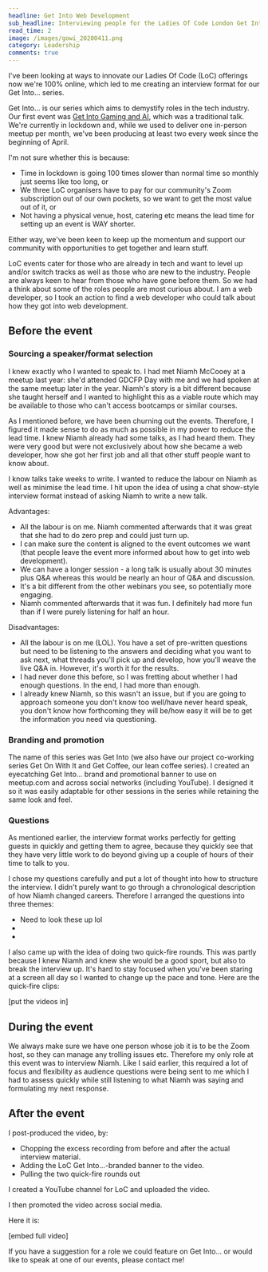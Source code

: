```yaml
---
headline: Get Into Web Development
sub_headline: Interviewing people for the Ladies Of Code London Get Into... Series
read_time: 2
image: /images/gowi_20200411.png
category: Leadership
comments: true
---
```


I've been looking at ways to innovate our Ladies Of Code (LoC) offerings now we're 100% online, which led to me creating an interview format for our Get Into... series.

Get Into... is our series which aims to demystify roles in the tech industry.  Our first event was [Get Into Gaming and AI](https://www.meetup.com/Ladies-of-Code-UK/events/269878055/), which was a traditional talk.  We're currently in lockdown and, while we used to deliver one in-person meetup per month, we've been producing at least two every week since the beginning of April.

I'm not sure whether this is because:

* Time in lockdown is going 100 times slower than normal time so monthly just seems like too long, or
* We three LoC organisers have to pay for our community's Zoom subscription out of our own pockets, so we want to get the most value out of it, or
* Not having a physical venue, host, catering etc means the lead time for setting up an event is WAY shorter.

Either way, we've been keen to keep up the momentum and support our community with opportunities to get together and learn stuff.

LoC events cater for those who are already in tech and want to level up and/or switch tracks as well as those who are new to the industry.  People are always keen to hear from those who have gone before them.  So we had a think about some of the roles people are most curious about.  I am a web developer, so I took an action to find a web developer who could talk about how they got into web development.

## Before the event

### Sourcing a speaker/format selection

I knew exactly who I wanted to speak to.  I had met Niamh McCooey at a meetup last year: she'd attended GDCFP Day with me and we had spoken at the same meetup later in the year.  Niamh's story is a bit different because she taught herself and I wanted to highlight this as a viable route which may be available to those who can't access bootcamps or similar courses.

As I mentioned before, we have been churning out the events.  Therefore, I figured it made sense to do as much as possible in my power to reduce the lead time.  I knew Niamh already had some talks, as I had heard them.  They were very good but were not exclusively about how she became a web developer, how she got her first job and all that other stuff people want to know about.

I know talks take weeks to write.  I wanted to reduce the labour on Niamh as well as minimise the lead time.  I hit upon the idea of using a chat show-style interview format instead of asking Niamh to write a new talk.

Advantages:

* All the labour is on me.  Niamh commented afterwards that it was great that she had to do zero prep and could just turn up.
* I can make sure the content is aligned to the event outcomes we want (that people leave the event more informed about how to get into web development).
* We can have a longer session - a long talk is usually about 30 minutes plus Q&A whereas this would be nearly an hour of Q&A and discussion.
* It's a bit different from the other webinars you see, so potentially more engaging.
* Niamh commented afterwards that it was fun.  I definitely had more fun than if I were purely listening for half an hour.

Disadvantages:

* All the labour is on me (LOL).  You have a set of pre-written questions but need to be listening to the answers and deciding what you want to ask next, what threads you'll pick up and develop, how you'll weave the live Q&A in.  However, it's worth it for the results.
* I had never done this before, so I was fretting about whether I had enough questions.  In the end, I had more than enough.
* I already knew Niamh, so this wasn't an issue, but if you are going to approach someone you don't know too well/have never heard speak, you don't know how forthcoming they will be/how easy it will be to get the information you need via questioning.

### Branding and promotion

The name of this series was Get Into (we also have our project co-working series Get On With It and Get Coffee, our lean coffee series).  I created an eyecatching Get Into... brand and promotional banner to use on meetup.com and across social networks (including YouTube).  I designed it so it was easily adaptable for other sessions in the series while retaining the same look and feel.

### Questions

As mentioned earlier, the interview format works perfectly for getting guests in quickly and getting them to agree, because they quickly see that they have very little work to do beyond giving up a couple of hours of their time to talk to you.

I chose my questions carefully and put a lot of thought into how to structure the interview.  I didn't purely want to go through a chronological description of how Niamh changed careers.  Therefore I arranged the questions into three themes:

* Need to look these up lol
* 
* 

I also came up with the idea of doing two quick-fire rounds.  This was partly because I knew Niamh and knew she would be a good sport, but also to break the interview up.  It's hard to stay focused when you've been staring at a screen all day so I wanted to change up the pace and tone.  Here are the quick-fire clips:

[put the videos in]

## During the event

We always make sure we have one person whose job it is to be the Zoom host, so they can manage any trolling issues etc.  Therefore my only role at this event was to interview Niamh.  Like I said earlier, this required a lot of focus and flexibility as audience questions were being sent to me which I had to assess quickly while still listening to what Niamh was saying and formulating my next response.

## After the event

I post-produced the video, by:

* Chopping the excess recording from before and after the actual interview material. 
* Adding the LoC Get Into...-branded banner to the video.
* Pulling the two quick-fire rounds out 

I created a YouTube channel for LoC and uploaded the video.

I then promoted the video across social media.

Here it is:

[embed full video]

If you have a suggestion for a role we could feature on Get Into... or would like to speak at one of our events, please contact me!
